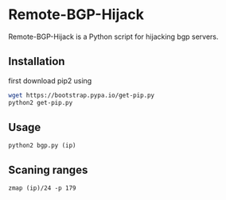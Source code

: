 # Remote-BGP-Hijack

Remote-BGP-Hijack is a Python script for hijacking bgp servers.

## Installation

first download pip2 using 
```bash
wget https://bootstrap.pypa.io/get-pip.py
python2 get-pip.py
```
## Usage

```
python2 bgp.py (ip)
```
## Scaning ranges

```
zmap (ip)/24 -p 179
```

